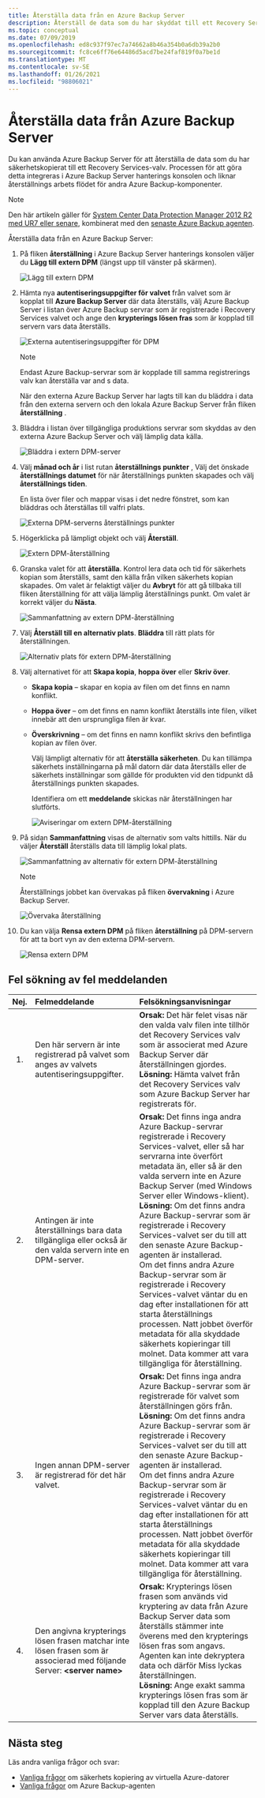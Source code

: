 ```yaml
---
title: Återställa data från en Azure Backup Server
description: Återställ de data som du har skyddat till ett Recovery Services valv från alla Azure Backup Server som är registrerade på det valvet.
ms.topic: conceptual
ms.date: 07/09/2019
ms.openlocfilehash: ed8c937f97ec7a74662a8b46a354b0a6db39a2b0
ms.sourcegitcommit: fc8ce6ff76e64486d5acd7be24faf819f0a7be1d
ms.translationtype: MT
ms.contentlocale: sv-SE
ms.lasthandoff: 01/26/2021
ms.locfileid: "98806021"
---
```

# <a name="recover-data-from-azure-backup-server"></a>Återställa data från Azure Backup Server

Du kan använda Azure Backup Server för att återställa de data som du har säkerhetskopierat till ett Recovery Services-valv. Processen för att göra detta integreras i Azure Backup Server hanterings konsolen och liknar återställnings arbets flödet för andra Azure Backup-komponenter.

> [!NOTE]
> Den här artikeln gäller för [System Center Data Protection Manager 2012 R2 med UR7 eller senare](https://support.microsoft.com/kb/3065246), kombinerat med den [senaste Azure Backup agenten](https://aka.ms/azurebackup_agent).
>
>

Återställa data från en Azure Backup Server:

1. På fliken **återställning** i Azure Backup Server hanterings konsolen väljer du **Lägg till extern DPM** (längst upp till vänster på skärmen).

    ![Lägg till extern DPM](./media/backup-azure-alternate-dpm-server/add-external-dpm.png)
2. Hämta nya **autentiseringsuppgifter för valvet** från valvet som är kopplat till **Azure Backup Server** där data återställs, välj Azure Backup Server i listan över Azure Backup servrar som är registrerade i Recovery Services valvet och ange den **krypterings lösen fras** som är kopplad till servern vars data återställs.

    ![Externa autentiseringsuppgifter för DPM](./media/backup-azure-alternate-dpm-server/external-dpm-credentials.png)

   > [!NOTE]
   > Endast Azure Backup-servrar som är kopplade till samma registrerings valv kan återställa var and s data.
   >
   >

    När den externa Azure Backup Server har lagts till kan du bläddra i data från den externa servern och den lokala Azure Backup Server från fliken **återställning** .
3. Bläddra i listan över tillgängliga produktions servrar som skyddas av den externa Azure Backup Server och välj lämplig data källa.

    ![Bläddra i extern DPM-server](./media/backup-azure-alternate-dpm-server/browse-external-dpm.png)
4. Välj **månad och år** i list rutan **återställnings punkter** , Välj det önskade **återställnings datumet** för när återställnings punkten skapades och välj **återställnings tiden**.

    En lista över filer och mappar visas i det nedre fönstret, som kan bläddras och återställas till valfri plats.

    ![Externa DPM-serverns återställnings punkter](./media/backup-azure-alternate-dpm-server/external-dpm-recoverypoint.png)
5. Högerklicka på lämpligt objekt och välj **Återställ**.

    ![Extern DPM-återställning](./media/backup-azure-alternate-dpm-server/recover.png)
6. Granska valet för att **återställa**. Kontrol lera data och tid för säkerhets kopian som återställs, samt den källa från vilken säkerhets kopian skapades. Om valet är felaktigt väljer du **Avbryt** för att gå tillbaka till fliken återställning för att välja lämplig återställnings punkt. Om valet är korrekt väljer du **Nästa**.

    ![Sammanfattning av extern DPM-återställning](./media/backup-azure-alternate-dpm-server/external-dpm-recovery-summary.png)
7. Välj **Återställ till en alternativ plats**. **Bläddra** till rätt plats för återställningen.

    ![Alternativ plats för extern DPM-återställning](./media/backup-azure-alternate-dpm-server/external-dpm-recovery-alternate-location.png)
8. Välj alternativet för att **Skapa kopia**, **hoppa över** eller **Skriv över**.

   * **Skapa kopia** – skapar en kopia av filen om det finns en namn konflikt.
   * **Hoppa över** – om det finns en namn konflikt återställs inte filen, vilket innebär att den ursprungliga filen är kvar.
   * **Överskrivning** – om det finns en namn konflikt skrivs den befintliga kopian av filen över.

     Välj lämpligt alternativ för att **återställa säkerheten**. Du kan tillämpa säkerhets inställningarna på mål datorn där data återställs eller de säkerhets inställningar som gällde för produkten vid den tidpunkt då återställnings punkten skapades.

     Identifiera om ett **meddelande** skickas när återställningen har slutförts.

     ![Aviseringar om extern DPM-återställning](./media/backup-azure-alternate-dpm-server/external-dpm-recovery-notifications.png)
9. På sidan **Sammanfattning** visas de alternativ som valts hittills. När du väljer **Återställ** återställs data till lämplig lokal plats.

    ![Sammanfattning av alternativ för extern DPM-återställning](./media/backup-azure-alternate-dpm-server/external-dpm-recovery-options-summary.png)

   > [!NOTE]
   > Återställnings jobbet kan övervakas på fliken **övervakning** i Azure Backup Server.
   >
   >

    ![Övervaka återställning](./media/backup-azure-alternate-dpm-server/monitoring-recovery.png)
10. Du kan välja **Rensa extern DPM** på fliken **återställning** på DPM-servern för att ta bort vyn av den externa DPM-servern.

    ![Rensa extern DPM](./media/backup-azure-alternate-dpm-server/clear-external-dpm.png)

## <a name="troubleshooting-error-messages"></a>Fel sökning av fel meddelanden

| Nej. | Felmeddelande | Felsökningsanvisningar |
|:---:|:--- |:--- |
| 1. |Den här servern är inte registrerad på valvet som anges av valvets autentiseringsuppgifter. |**Orsak:** Det här felet visas när den valda valv filen inte tillhör det Recovery Services valv som är associerat med Azure Backup Server där återställningen gjordes. <br> **Lösning:** Hämta valvet från det Recovery Services valv som Azure Backup Server har registrerats för. |
| 2. |Antingen är inte återställnings bara data tillgängliga eller också är den valda servern inte en DPM-server. |**Orsak:** Det finns inga andra Azure Backup-servrar registrerade i Recovery Services-valvet, eller så har servrarna inte överfört metadata än, eller så är den valda servern inte en Azure Backup Server (med Windows Server eller Windows-klient). <br> **Lösning:** Om det finns andra Azure Backup-servrar som är registrerade i Recovery Services-valvet ser du till att den senaste Azure Backup-agenten är installerad. <br>Om det finns andra Azure Backup-servrar som är registrerade i Recovery Services-valvet väntar du en dag efter installationen för att starta återställnings processen. Natt jobbet överför metadata för alla skyddade säkerhets kopieringar till molnet. Data kommer att vara tillgängliga för återställning. |
| 3. |Ingen annan DPM-server är registrerad för det här valvet. |**Orsak:** Det finns inga andra Azure Backup-servrar som är registrerade för valvet som återställningen görs från.<br>**Lösning:** Om det finns andra Azure Backup-servrar som är registrerade i Recovery Services-valvet ser du till att den senaste Azure Backup-agenten är installerad.<br>Om det finns andra Azure Backup-servrar som är registrerade i Recovery Services-valvet väntar du en dag efter installationen för att starta återställnings processen. Natt jobbet överför metadata för alla skyddade säkerhets kopieringar till molnet. Data kommer att vara tillgängliga för återställning. |
| 4. |Den angivna krypterings lösen frasen matchar inte lösen frasen som är associerad med följande Server: **\<server name>** |**Orsak:** Krypterings lösen frasen som används vid kryptering av data från Azure Backup Server data som återställs stämmer inte överens med den krypterings lösen fras som angavs. Agenten kan inte dekryptera data och därför Miss lyckas återställningen.<br>**Lösning:** Ange exakt samma krypterings lösen fras som är kopplad till den Azure Backup Server vars data återställs. |

## <a name="next-steps"></a>Nästa steg

Läs andra vanliga frågor och svar:

* [Vanliga frågor](backup-azure-vm-backup-faq.yml) om säkerhets kopiering av virtuella Azure-datorer
* [Vanliga frågor](backup-azure-file-folder-backup-faq.md) om Azure Backup-agenten
